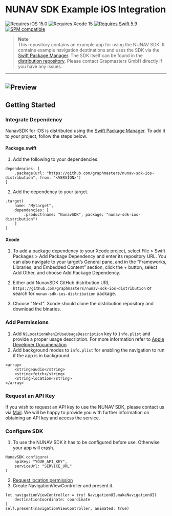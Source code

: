 # NUNAV SDK Example iOS Integration

![Requires iOS 15.0](https://img.shields.io/badge/iOS-15.0-1575F9?style=flat&logo=apple&label=iOS&link=https%3A%2F%2Fwww.apple.com%2Fde%2Fios)
![Requires Xcode 15](https://img.shields.io/badge/xcode-15-1575F9?style=flat&logo=xcode&label=Xcode&link=https%3A%2F%2Fapps.apple.com%2Fde%2Fapp%2Fxcode%2Fid497799835)
[![Requires Swift 5.9](https://img.shields.io/badge/Swift-5.9-FA7343.svg?style=flat&logo=Swift)](https://swift.org/)
[![SPM compatible](https://img.shields.io/badge/Swift%20Package%20Manager-compatible-FA7343.svg?style=flat&logo=Swift)](https://swift.org/package-manager/)


> **Note**  
> This repository contains an example app for using the NUNAV SDK. It contains example navigation destinations and uses the SDK via the [Swift Package Manager](https://www.swift.org/package-manager/). The SDK itself can be found in the [distribution repository]("https://github.com/graphmasters/nunav-sdk-ios-distribution").
> Please contact Grapmasters GmbH directly if you have any issues.

---
![Preview](docs/navigation.gif) 
---

## Getting Started

### Integrate Dependency

NunavSDK for iOS is distributed using the [Swift Package Manager](https://www.swift.org/package-manager/). To add it to your project, follow the steps below.

#### Package.swift

1. Add the following to your dependencies.

```
dependencies: [
    .package(url: "https://github.com/graphmasters/nunav-sdk-ios-distribution", from: "<VERSION>")
]
```

2. Add the dependency to your target.

```
.target(
    name: "Mytarget",
    dependencies: [
        .product(name: "NunavSDK", package: "nunav-sdk-ios-distribution")
    ]
)
```

#### Xcode

1. To add a package dependency to your Xcode project, select File > Swift Packages > Add Package Dependency and enter its repository URL. You can also navigate to your target’s General pane, and in the “Frameworks, Libraries, and Embedded Content” section, click the + button, select Add Other, and choose Add Package Dependency.

2. Either add NunavSDK GitHub distribution URL `https://github.com/graphmasters/nunav-sdk-ios-distribution` or search for `nunav-sdk-ios-distribution` package.

3. Choose "Next". Xcode should clone the distribution repository and download the binaries.

### Add Permissions

1. Add `NSLocationWhenInUseUsageDescription` key to `Info.plist` and provide a proper usage description. For more information refer to [Apple Developer Documenation]("https://developer.apple.com/documentation/bundleresources/information_property_list/nslocationwheninuseusagedescription")
2. Add background modes to `info.plist` for enabling the navigation to run if the app is in background.

```
<array>
    <string>audio</string>
    <string>fetch</string>
    <string>location</string>
</array>
```


### Request an API Key

If you wish to request an API key to use the NUNAV SDK, please contact us via [Mail](mailto:info@graphmasters.net). We will be happy to provide you with further information on obtaining an API key and access the service.

### Configure SDK

1. To use the NUNAV SDK it has to be configured before use. Otherwise your app will crash.

```
NunavSDK.configure(
    apiKey: "YOUR_API_KEY",
    serviceUrl: "SERVICE_URL"
)
```

2. [Request location permission](https://developer.apple.com/documentation/corelocation/requesting_authorization_to_use_location_services) 
3. Create NavigationViewController and present it.

```
let navigationViewController = try! NavigationUI.makeNavigationUI(
    destinationCoordinate: coordinate
)
self.present(navigationViewController, animated: true)
```
